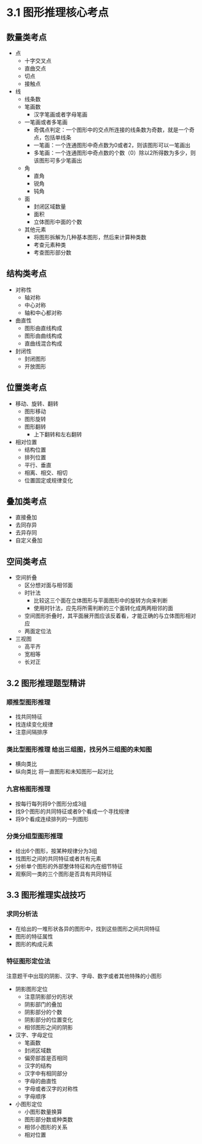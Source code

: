# 3.1 图形推理核心考点

## 数量类考点

+ 点
  + 十字交叉点
  + 直曲交点
  + 切点
  + 接触点
+ 线
  + 线条数
  + 笔画数
    + 汉字笔画或者字母笔画
  + 一笔画或者多笔画
    + 奇偶点判定：一个图形中的交点所连接的线条数为奇数，就是一个奇点，包括单线条
    + 一笔画：一个连通图形中奇点数为0或者2，则该图形可以一笔画出
    + 多笔画：一个连通图形中奇点数的个数（0）除以2所得数为多少，则该图形可多少笔画出
  + 角
    + 直角
    + 锐角
    + 钝角
  + 面
    + 封闭区域数量
    + 面积
    + 立体图形中面的个数
  + 其他元素
    + 将图形拆解为几种基本图形，然后来计算种类数
    + 考查元素种类
    + 考查图形部分数

## 结构类考点

+ 对称性
  + 轴对称
  + 中心对称
  + 轴和中心都对称
+ 曲直性
  + 图形由直线构成
  + 图形由曲线构成
  + 直曲线混合构成
+ 封闭性
  + 封闭图形
  + 开放图形

## 位置类考点

+ 移动、旋转、翻转
  + 图形移动
  + 图形旋转
  + 图形翻转
    + 上下翻转和左右翻转
+ 相对位置
  + 结构位置
  + 排列位置
  + 平行、垂直
  + 相离、相交、相切
  + 位置固定或规律变化

## 叠加类考点

+ 直接叠加
+ 去同存异
+ 去异存同
+ 自定义叠加

## 空间类考点

+ 空间折叠
  + 区分想对面与相邻面
  + 时针法
    + 比较这三个面在立体图形与平面图形中的旋转方向来判断
    + 使用时针法，应先将所需判断的三个面转化成两两相邻的面
  + 空间图形折叠时，其平面展开图应该反着看，才能正确的与立体图形相对应
  + 两面定位法
+ 三视图
  + 高平齐
  + 宽相等
  + 长对正

## 3.2 图形推理题型精讲

### 顺推型图形推理

+ 找共同特征
+ 找连续变化规律
+ 注意间隔排序

### 类比型图形推理 给出三组图，找另外三组图的未知图

+ 横向类比
+ 纵向类比 将一直图形和未知图形一起对比

### 九宫格图形推理

+ 按每行每列将9个图形分成3组
+ 找9个图形的共同特征或者9个看成一个寻找规律
+ 将9个看成连续排列的一列图形

### 分类分组型图形推理

+ 给出6个图形，按某种规律分为3组
+ 找图形之间的共同特征或者共有元素
+ 分析单个图形的外部整体特征和内在细节特征
+ 观察同一类的三个图形是否具有共同特征

## 3.3 图形推理实战技巧

### 求同分析法

+ 在给出的一堆形状各异的图形中，找到这些图形之间共同特征
+ 图形的特征属性
+ 图形的构成元素

### 特征图形定位法

注意题干中出现的阴影、汉字、字母、数字或者其他特殊的小图形

+ 阴影图形定位
  + 注意阴影部分的形状
  + 阴影部门的叠加
  + 阴影部分的个数
  + 阴影部分的位置变化
  + 相邻图形之间的阴影
+ 汉字、字母定位
  + 笔画数
  + 封闭区域数
  + 偏旁部首是否相同
  + 汉字的结构
  + 汉字中有相同部分
  + 字母的曲直性
  + 字母或者汉字的对称性
  + 字母顺序
+ 小图形定位
  + 小图形数量换算
  + 图形部分数或种类数
  + 相邻小图形的关系
  + 相对位置
